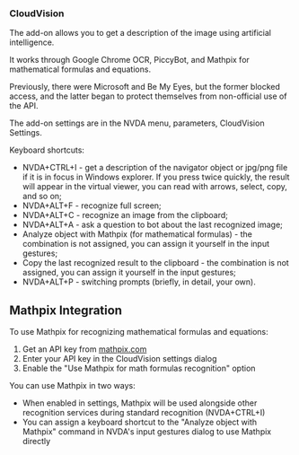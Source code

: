 ### CloudVision

The add-on allows you to get a description of the image using artificial intelligence.

It works through Google Chrome OCR, PiccyBot, and Mathpix for mathematical formulas and equations.

Previously, there were Microsoft and Be My Eyes, but the former blocked access, and the latter began to protect themselves from non-official use of the API.

The add-on settings are in the  NVDA menu, parameters, CloudVision Settings.

Keyboard shortcuts:

* NVDA+CTRL+I - get a description of the navigator object or jpg/png file if it is in focus in Windows explorer. If you press twice quickly, the result will appear in the virtual viewer, you can read with arrows, select, copy, and so on;
* NVDA+ALT+F - recognize full screen;
* NVDA+ALT+C - recognize an image from the clipboard;
* NVDA+ALT+A - ask a question to bot about the last recognized image;
* Analyze object with Mathpix (for mathematical formulas) - the combination is not assigned, you can assign it yourself in the input gestures;
* Copy the last recognized result to the clipboard - the combination is not assigned, you can assign it yourself in the input gestures;
* NVDA+ALT+P - switching prompts (briefly, in detail, your own).

## Mathpix Integration

To use Mathpix for recognizing mathematical formulas and equations:

1. Get an API key from [mathpix.com](https://mathpix.com)
2. Enter your API key in the CloudVision settings dialog
3. Enable the "Use Mathpix for math formulas recognition" option

You can use Mathpix in two ways:
* When enabled in settings, Mathpix will be used alongside other recognition services during standard recognition (NVDA+CTRL+I)
* You can assign a keyboard shortcut to the "Analyze object with Mathpix" command in NVDA's input gestures dialog to use Mathpix directly

